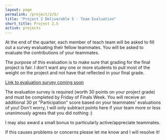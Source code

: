 ```yaml
---
layout: page
permalink: /project/2/5/
title: "Project 2 Deliverable 5 - Team Evaluation"
short_title: Project 2.5
active: projects
---
```


At the end of the quarter, each member of teach team will be asked to fill out a survey evaluating their fellow teammates.
You will be asked to evaluate the contributions of your teammates.

The purpose of this evaluation is to make sure that grading for the final project is fair.
I don't want any one or more students to pull most of the weight on the project and not have that reflected in your final grade.

[Link to evaluation survey coming soon]()

The evaluation survey is required (worth 30 points on your project grade) and must be completed by Friday of Finals Week.
You will receive an additional 30 pt "Participation" score based on your teammates' evaluations of you!
Don't worry, I will only subtract points here if your team more or less unanimously agrees that you did nothing :)

I may also award a small bonus to particularly active/appreciate teammates.

If this causes problems or concerns please let me know and I will resolve it!